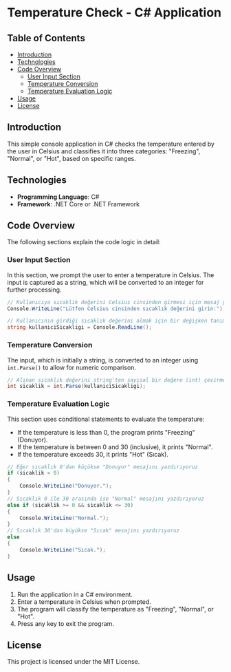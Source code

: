 # Temperature Check - C# Application

## Table of Contents
- [Introduction](#introduction)
- [Technologies](#technologies)
- [Code Overview](#code-overview)
  - [User Input Section](#user-input-section)
  - [Temperature Conversion](#temperature-conversion)
  - [Temperature Evaluation Logic](#temperature-evaluation-logic)
- [Usage](#usage)
- [License](#license)

## Introduction

This simple console application in C# checks the temperature entered by the user in Celsius and classifies it into three categories: "Freezing", "Normal", or "Hot", based on specific ranges.

## Technologies

- **Programming Language**: C#
- **Framework**: .NET Core or .NET Framework

## Code Overview

The following sections explain the code logic in detail:

### User Input Section

In this section, we prompt the user to enter a temperature in Celsius. The input is captured as a string, which will be converted to an integer for further processing.

```csharp
// Kullanıcıya sıcaklık değerini Celsius cinsinden girmesi için mesaj yazdırıyoruz
Console.WriteLine("Lütfen Celsius cinsinden sıcaklık değerini girin:");

// Kullanıcının girdiği sıcaklık değerini almak için bir değişken tanımlıyoruz
string kullaniciSicakligi = Console.ReadLine();
```

### Temperature Conversion

The input, which is initially a string, is converted to an integer using `int.Parse()` to allow for numeric comparison.

```csharp
// Alınan sıcaklık değerini string'ten sayısal bir değere (int) çevirmemiz gerekiyor
int sicaklik = int.Parse(kullaniciSicakligi);
```

### Temperature Evaluation Logic

This section uses conditional statements to evaluate the temperature:
- If the temperature is less than 0, the program prints "Freezing" (Donuyor).
- If the temperature is between 0 and 30 (inclusive), it prints "Normal".
- If the temperature exceeds 30, it prints "Hot" (Sıcak).

```csharp
// Eğer sıcaklık 0'dan küçükse "Donuyor" mesajını yazdırıyoruz
if (sicaklik < 0)
{
    Console.WriteLine("Donuyor.");
}
// Sıcaklık 0 ile 30 arasında ise "Normal" mesajını yazdırıyoruz
else if (sicaklik >= 0 && sicaklik <= 30)
{
    Console.WriteLine("Normal.");
}
// Sıcaklık 30'dan büyükse "Sıcak" mesajını yazdırıyoruz
else
{
    Console.WriteLine("Sıcak.");
}
```

## Usage

1. Run the application in a C# environment.
2. Enter a temperature in Celsius when prompted.
3. The program will classify the temperature as "Freezing", "Normal", or "Hot".
4. Press any key to exit the program.

## License

This project is licensed under the MIT License.
